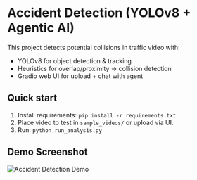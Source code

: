 # Accident Detection (YOLOv8 + Agentic AI)

This project detects potential collisions in traffic video with:
- YOLOv8 for object detection & tracking
- Heuristics for overlap/proximity → collision detection
- Gradio web UI for upload + chat with agent

## Quick start
1. Install requirements: `pip install -r requirements.txt`
2. Place video to test in `sample_videos/` or upload via UI.
3. Run: `python run_analysis.py` 

## Demo Screenshot
![Accident Detection Demo](assets/accidents_demo.png)